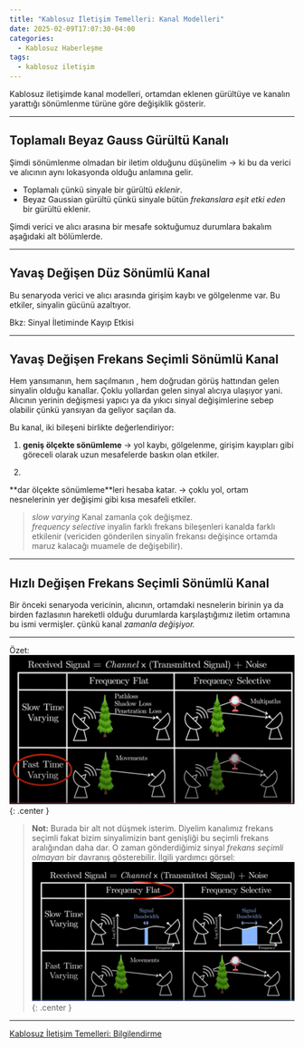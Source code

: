 ```yaml
---
title: "Kablosuz İletişim Temelleri: Kanal Modelleri"
date: 2025-02-09T17:07:30-04:00
categories:
  - Kablosuz Haberleşme
tags:
  - kablosuz iletişim
---
```


Kablosuz iletişimde kanal modelleri, ortamdan eklenen gürültüye ve kanalın yarattığı <span class="hover-term" data-tooltip="fading">sönümlenme</span> türüne göre değişiklik gösterir.

---

## <span class="hover-term" data-tooltip="Additive White Gaussian Noise (AWGN) Channel">Toplamalı Beyaz Gauss Gürültü Kanalı</span>

Şimdi sönümlenme olmadan bir iletim olduğunu düşünelim -> ki bu da verici ve alıcının aynı lokasyonda olduğu anlamına gelir. 

- Toplamalı çünkü sinyale bir gürültü *eklenir*.
- Beyaz Gaussian gürültü çünkü sinyale bütün *frekanslara eşit etki eden* bir gürültü eklenir.

Şimdi verici ve alıcı arasına bir mesafe soktuğumuz durumlara bakalım aşağıdaki alt bölümlerde.

---

## <span class="hover-term" data-tooltip="Slow-Varying Frequency-Flat Fading Channel">Yavaş Değişen Düz Sönümlü Kanal</span>

Bu senaryoda verici ve alıcı arasında <span class="hover-term" data-tooltip="interference loss">girişim kaybı</span> ve <span class="hover-term" data-tooltip="shadowing">gölgelenme</span> var. Bu etkiler, sinyalin gücünü azaltıyor.

Bkz: Sinyal İletiminde Kayıp Etkisi

---

## <span class="hover-term" data-tooltip="Slow-Varying Frequency-Selective Fading Channel">Yavaş Değişen Frekans Seçimli Sönümlü Kanal</span>

Hem yansımanın, hem saçılmanın , hem doğrudan görüş hattından gelen sinyalin olduğu kanallar. Çoklu yollardan gelen sinyal alıcıya ulaşıyor yani. Alıcının yerinin değişmesi yapıcı ya da yıkıcı sinyal değişimlerine sebep olabilir çünkü yansıyan da geliyor saçılan da.

Bu kanal, iki bileşeni birlikte değerlendiriyor:

1. **<span class="hover-term" data-tooltip="large-scale fading">geniş ölçekte sönümleme</span>** -> <span class="hover-term" data-tooltip="path loss">yol kaybı</span>, <span class="hover-term" data-tooltip="shadowing">gölgelenme</span>, <span class="hover-term" data-tooltip="interference Loss">girişim kayıpları</span> gibi göreceli olarak uzun mesafelerde baskın olan etkiler.

2.   
**<span class="hover-term" data-tooltip="small-scale fading">dar ölçekte sönümleme</span>**leri hesaba katar. -> <span class="hover-term" data-tooltip="Multipath Loss">çoklu yol</span>, ortam nesnelerinin yer değişimi gibi kısa mesafeli etkiler.  

> *<span class="hover-term" data-tooltip="Slow-Varying">slow varying</span>* Kanal zamanla çok değişmez.  
> *<span class="hover-term" data-tooltip="Frequency-Selective">frequency selective</span>* inyalin farklı frekans bileşenleri kanalda farklı etkilenir (vericiden gönderilen sinyalin frekansı değişince ortamda maruz kalacağı muamele de değişebilir).

---

## <span class="hover-term" data-tooltip="Fast-Varying Frequency-Selective Fading Channel">Hızlı Değişen Frekans Seçimli Sönümlü Kanal</span>


Bir önceki senaryoda vericinin, alıcının, ortamdaki nesnelerin birinin ya da birden fazlasının hareketli olduğu durumlarda karşılaştığımız iletim ortamına bu ismi vermişler. çünkü kanal *zamanla değişiyor.*

--- 

Özet: 
![channel-models](/images/wireless-communication/channel-models.png){: .center }

> **Not:** Burada bir alt not düşmek isterim. Diyelim kanalımız frekans seçimli fakat bizim sinyalimizin bant genişliği bu seçimli frekans aralığından daha dar. O zaman gönderdiğimiz sinyal *frekans seçimli olmayan* bir davranış gösterebilir. İlgili yardımcı görsel: 
![channel-models1](/images/wireless-communication/channel-models1.png){: .center }

---

[Kablosuz İletişim Temelleri: Bilgilendirme](/posts/wireless-communication-inform)